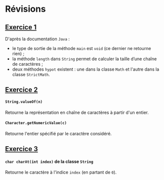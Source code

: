# Révisions

## [Exercice 1](Exercice1.java)
D'après la documentation `Java` :
- le type de sortie de la méthode `main` est `void` (ce dernier ne retourne rien) ;
- la méthode `length` dans `String` permet de calculer la taille d’une chaîne de caractères ;
- deux méthodes `hypot` existent : une dans la classe `Math` et l'autre dans la classe `StrictMath`.

## [Exercice 2](Exercice2.java)
#### `String.valueOf(n)`
Retourne la représentation en chaîne de caractères à partir d'un entier.
#### `Character.getNumericValue(c)`
Retourne l'entier spécifié par le caractère considéré.

## [Exercice 3](Exercice3.java)
#### `char charAt(int index)` de la classe `String`
Retourne le caractère à l'indice `index` (en partant de `0`).